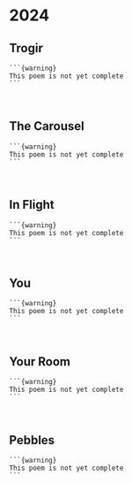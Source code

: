 # 2024



## Trogir
````{card}
```{warning}
This poem is not yet complete
```



````


## The Carousel
````{card}
```{warning}
This poem is not yet complete
```



````



## In Flight
````{card}
```{warning}
This poem is not yet complete
```



````



## You
````{card}
```{warning}
This poem is not yet complete
```



````


## Your Room
````{card}
```{warning}
This poem is not yet complete
```



````


## Pebbles

````{card}
```{warning}
This poem is not yet complete
```



````